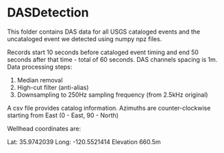 # DASDetection

This folder contains DAS data for all USGS cataloged events and the uncataloged event we detected using numpy npz files.

Records start 10 seconds before cataloged event timing and end 50 seconds after that time - total of 60 seconds. 
DAS channels spacing is 1m. 
Data processing steps:
1) Median removal
2) High-cut filter (anti-alias)
3) Downsampling to 250Hz sampling frequency (from 2.5kHz original)

A csv file provides catalog information. Azimuths are counter-clockwise starting from East (0 - East, 90 - North)

Wellhead coordinates are:

Lat: 35.9742039
Long: -120.5521414
Elevation 660.5m
